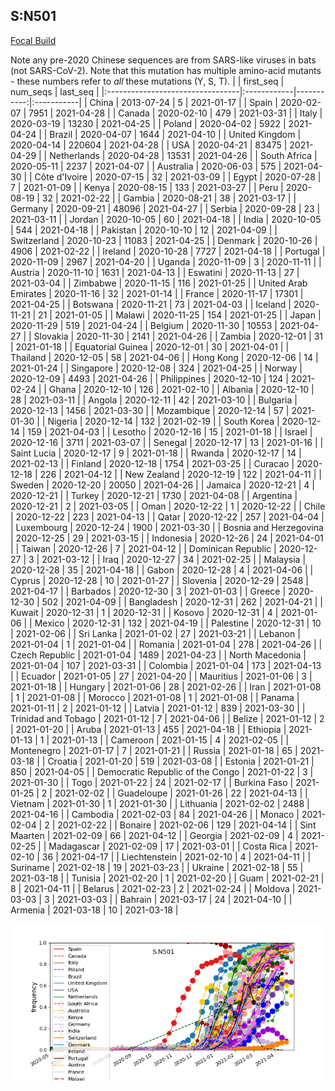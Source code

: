 

## S:N501
[Focal Build](https://nextstrain.org/groups/neherlab/ncov/S.N501)

Note any pre-2020 Chinese sequences are from SARS-like viruses in bats (not SARS-CoV-2).
Note that this mutation has multiple amino-acid mutants - these numbers refer to _all_ these mutations (Y, S, T).
|                                  | first_seq   |   num_seqs | last_seq   |
|:---------------------------------|:------------|-----------:|:-----------|
| China                            | 2013-07-24  |          5 | 2021-01-17 |
| Spain                            | 2020-02-07  |       7951 | 2021-04-28 |
| Canada                           | 2020-02-10  |        479 | 2021-03-31 |
| Italy                            | 2020-03-19  |      13230 | 2021-04-25 |
| Poland                           | 2020-04-02  |       5922 | 2021-04-24 |
| Brazil                           | 2020-04-07  |       1644 | 2021-04-10 |
| United Kingdom                   | 2020-04-14  |     220604 | 2021-04-28 |
| USA                              | 2020-04-21  |      83475 | 2021-04-29 |
| Netherlands                      | 2020-04-28  |      13531 | 2021-04-26 |
| South Africa                     | 2020-05-11  |       2237 | 2021-04-07 |
| Australia                        | 2020-06-03  |        575 | 2021-04-30 |
| Côte d'Ivoire                    | 2020-07-15  |         32 | 2021-03-09 |
| Egypt                            | 2020-07-28  |          7 | 2021-01-09 |
| Kenya                            | 2020-08-15  |        133 | 2021-03-27 |
| Peru                             | 2020-08-19  |         32 | 2021-02-22 |
| Gambia                           | 2020-08-21  |         38 | 2021-03-17 |
| Germany                          | 2020-09-21  |      48096 | 2021-04-27 |
| Serbia                           | 2020-09-28  |         23 | 2021-03-11 |
| Jordan                           | 2020-10-05  |         60 | 2021-04-18 |
| India                            | 2020-10-05  |        544 | 2021-04-18 |
| Pakistan                         | 2020-10-10  |         12 | 2021-04-09 |
| Switzerland                      | 2020-10-23  |      11083 | 2021-04-25 |
| Denmark                          | 2020-10-26  |       4906 | 2021-02-22 |
| Ireland                          | 2020-10-28  |       7727 | 2021-04-18 |
| Portugal                         | 2020-11-09  |       2967 | 2021-04-20 |
| Uganda                           | 2020-11-09  |          3 | 2020-11-11 |
| Austria                          | 2020-11-10  |       1631 | 2021-04-13 |
| Eswatini                         | 2020-11-13  |         27 | 2021-03-04 |
| Zimbabwe                         | 2020-11-15  |        116 | 2021-01-25 |
| United Arab Emirates             | 2020-11-16  |         32 | 2021-01-14 |
| France                           | 2020-11-17  |      17301 | 2021-04-25 |
| Botswana                         | 2020-11-21  |         73 | 2021-04-03 |
| Iceland                          | 2020-11-21  |         21 | 2021-01-05 |
| Malawi                           | 2020-11-25  |        154 | 2021-01-25 |
| Japan                            | 2020-11-29  |        519 | 2021-04-24 |
| Belgium                          | 2020-11-30  |      10553 | 2021-04-27 |
| Slovakia                         | 2020-11-30  |       2141 | 2021-04-26 |
| Zambia                           | 2020-12-01  |         31 | 2021-01-18 |
| Equatorial Guinea                | 2020-12-01  |         30 | 2021-04-01 |
| Thailand                         | 2020-12-05  |         58 | 2021-04-06 |
| Hong Kong                        | 2020-12-06  |         14 | 2021-01-24 |
| Singapore                        | 2020-12-08  |        324 | 2021-04-25 |
| Norway                           | 2020-12-09  |       4493 | 2021-04-26 |
| Philippines                      | 2020-12-10  |        124 | 2021-02-24 |
| Ghana                            | 2020-12-10  |        126 | 2021-02-10 |
| Albania                          | 2020-12-10  |         28 | 2021-03-11 |
| Angola                           | 2020-12-11  |         42 | 2021-03-10 |
| Bulgaria                         | 2020-12-13  |       1456 | 2021-03-30 |
| Mozambique                       | 2020-12-14  |         57 | 2021-01-30 |
| Nigeria                          | 2020-12-14  |        132 | 2021-02-19 |
| South Korea                      | 2020-12-14  |        159 | 2021-04-03 |
| Lesotho                          | 2020-12-16  |         15 | 2021-01-18 |
| Israel                           | 2020-12-16  |       3711 | 2021-03-07 |
| Senegal                          | 2020-12-17  |         13 | 2021-01-16 |
| Saint Lucia                      | 2020-12-17  |          9 | 2021-01-18 |
| Rwanda                           | 2020-12-17  |         14 | 2021-02-13 |
| Finland                          | 2020-12-18  |       1754 | 2021-03-25 |
| Curacao                          | 2020-12-18  |        226 | 2021-04-12 |
| New Zealand                      | 2020-12-19  |        122 | 2021-04-11 |
| Sweden                           | 2020-12-20  |      20050 | 2021-04-26 |
| Jamaica                          | 2020-12-21  |          4 | 2020-12-21 |
| Turkey                           | 2020-12-21  |       1730 | 2021-04-08 |
| Argentina                        | 2020-12-21  |          2 | 2021-03-05 |
| Oman                             | 2020-12-22  |          1 | 2020-12-22 |
| Chile                            | 2020-12-22  |        223 | 2021-04-13 |
| Qatar                            | 2020-12-22  |        257 | 2021-04-04 |
| Luxembourg                       | 2020-12-24  |       1900 | 2021-03-30 |
| Bosnia and Herzegovina           | 2020-12-25  |         29 | 2021-03-15 |
| Indonesia                        | 2020-12-26  |         24 | 2021-04-01 |
| Taiwan                           | 2020-12-26  |          7 | 2021-04-12 |
| Dominican Republic               | 2020-12-27  |          3 | 2021-03-12 |
| Iraq                             | 2020-12-27  |         34 | 2021-02-25 |
| Malaysia                         | 2020-12-28  |         35 | 2021-04-18 |
| Gabon                            | 2020-12-28  |          4 | 2021-04-06 |
| Cyprus                           | 2020-12-28  |         10 | 2021-01-27 |
| Slovenia                         | 2020-12-29  |       2548 | 2021-04-17 |
| Barbados                         | 2020-12-30  |          3 | 2021-01-03 |
| Greece                           | 2020-12-30  |        502 | 2021-04-09 |
| Bangladesh                       | 2020-12-31  |        262 | 2021-04-21 |
| Kuwait                           | 2020-12-31  |          1 | 2020-12-31 |
| Kosovo                           | 2020-12-31  |          4 | 2021-01-06 |
| Mexico                           | 2020-12-31  |        132 | 2021-04-19 |
| Palestine                        | 2020-12-31  |         10 | 2021-02-06 |
| Sri Lanka                        | 2021-01-02  |         27 | 2021-03-21 |
| Lebanon                          | 2021-01-04  |          1 | 2021-01-04 |
| Romania                          | 2021-01-04  |        278 | 2021-04-26 |
| Czech Republic                   | 2021-01-04  |       1489 | 2021-04-23 |
| North Macedonia                  | 2021-01-04  |        107 | 2021-03-31 |
| Colombia                         | 2021-01-04  |        173 | 2021-04-13 |
| Ecuador                          | 2021-01-05  |         27 | 2021-04-20 |
| Mauritius                        | 2021-01-06  |          3 | 2021-01-18 |
| Hungary                          | 2021-01-06  |         28 | 2021-02-26 |
| Iran                             | 2021-01-08  |          1 | 2021-01-08 |
| Morocco                          | 2021-01-08  |          1 | 2021-01-08 |
| Panama                           | 2021-01-11  |          2 | 2021-01-12 |
| Latvia                           | 2021-01-12  |        839 | 2021-03-30 |
| Trinidad and Tobago              | 2021-01-12  |          7 | 2021-04-06 |
| Belize                           | 2021-01-12  |          2 | 2021-01-20 |
| Aruba                            | 2021-01-13  |        455 | 2021-04-18 |
| Ethiopia                         | 2021-01-13  |          1 | 2021-01-13 |
| Cameroon                         | 2021-01-15  |          4 | 2021-02-05 |
| Montenegro                       | 2021-01-17  |          7 | 2021-01-21 |
| Russia                           | 2021-01-18  |         65 | 2021-03-18 |
| Croatia                          | 2021-01-20  |        519 | 2021-03-08 |
| Estonia                          | 2021-01-21  |        850 | 2021-04-05 |
| Democratic Republic of the Congo | 2021-01-22  |          3 | 2021-01-30 |
| Togo                             | 2021-01-22  |         24 | 2021-02-17 |
| Burkina Faso                     | 2021-01-25  |          2 | 2021-02-02 |
| Guadeloupe                       | 2021-01-26  |         22 | 2021-04-13 |
| Vietnam                          | 2021-01-30  |          1 | 2021-01-30 |
| Lithuania                        | 2021-02-02  |       2488 | 2021-04-16 |
| Cambodia                         | 2021-02-03  |         84 | 2021-04-26 |
| Monaco                           | 2021-02-04  |          2 | 2021-02-22 |
| Bonaire                          | 2021-02-06  |        129 | 2021-04-14 |
| Sint Maarten                     | 2021-02-09  |         66 | 2021-04-12 |
| Georgia                          | 2021-02-09  |          4 | 2021-02-25 |
| Madagascar                       | 2021-02-09  |         17 | 2021-03-01 |
| Costa Rica                       | 2021-02-10  |         36 | 2021-04-17 |
| Liechtenstein                    | 2021-02-10  |          4 | 2021-04-11 |
| Suriname                         | 2021-02-18  |         19 | 2021-03-23 |
| Ukraine                          | 2021-02-18  |         55 | 2021-03-18 |
| Tunisia                          | 2021-02-20  |          1 | 2021-02-20 |
| Guam                             | 2021-02-21  |          8 | 2021-04-11 |
| Belarus                          | 2021-02-23  |          2 | 2021-02-24 |
| Moldova                          | 2021-03-03  |          3 | 2021-03-03 |
| Bahrain                          | 2021-03-17  |         24 | 2021-04-10 |
| Armenia                          | 2021-03-18  |         10 | 2021-03-18 |

![Overall trends S.N501](/overall_trends_figures/overall_trends_S.N501.png)